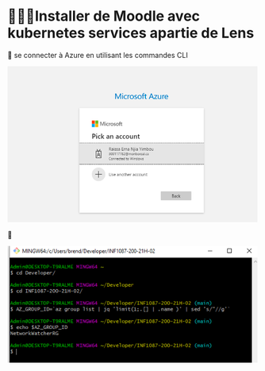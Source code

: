 
# :monkey::palm_tree::tiger2:Installer de Moodle avec kubernetes services apartie de Lens

:lollipop: se connecter à Azure en utilisant les commandes CLI 

![image](images/d1.PNG)

:pineapple: 

![image](images/d3.PNG)
